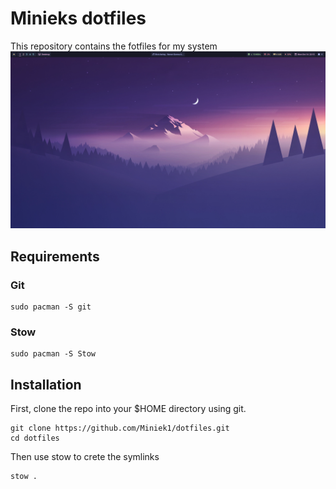 # Minieks dotfiles

This repository contains the fotfiles for my system
![Picture of desktop](https://raw.githubusercontent.com/Miniek1/dotfiles/refs/heads/main/desktop.png?token=GHSAT0AAAAAACY6JCDJWK3VMKN76GJV7UVMZYNP66A)


## Requirements
### Git
```
sudo pacman -S git
```

### Stow
```
sudo pacman -S Stow
```

## Installation
First, clone the repo into your $HOME directory using git.
```
git clone https://github.com/Miniek1/dotfiles.git
cd dotfiles
```

Then use stow to crete the symlinks
```
stow .
```
